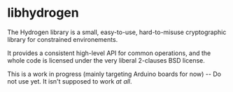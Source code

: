 libhydrogen
===========

The Hydrogen library is a small, easy-to-use, hard-to-misuse cryptographic
library for constrained environements.

It provides a consistent high-level API for common operations, and the
whole code is licensed under the very liberal 2-clauses BSD license.

This is a work in progress (mainly targeting Arduino boards for now) --
Do not use yet. It isn't supposed to work *at all*.
